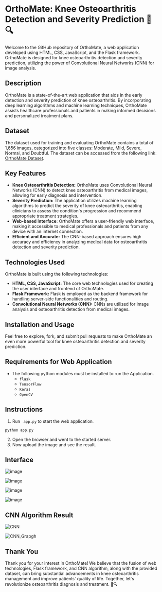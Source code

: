 # OrthoMate: Knee Osteoarthritis Detection and Severity Prediction 🦴🔍

Welcome to the GitHub repository of OrthoMate, a web application developed using HTML, CSS, JavaScript, and the Flask framework. OrthoMate is designed for knee osteoarthritis detection and severity prediction, utilizing the power of Convolutional Neural Networks (CNN) for image analysis.

## Description

OrthoMate is a state-of-the-art web application that aids in the early detection and severity prediction of knee osteoarthritis. By incorporating deep learning algorithms and machine learning techniques, OrthoMate assists healthcare professionals and patients in making informed decisions and personalized treatment plans.

## Dataset

The dataset used for training and evaluating OrthoMate contains a total of 1,656 images, categorized into five classes: Moderate, Mild, Severe, Normal, and Doubtful. The dataset can be accessed from the following link: [OrthoMate Dataset](https://data.mendeley.com/datasets/t9ndx37v5h/1).

## Key Features

- **Knee Osteoarthritis Detection:** OrthoMate uses Convolutional Neural Networks (CNN) to detect knee osteoarthritis from medical images, allowing for early diagnosis and intervention.
- **Severity Prediction:** The application utilizes machine learning algorithms to predict the severity of knee osteoarthritis, enabling clinicians to assess the condition's progression and recommend appropriate treatment strategies.
- **Web-based Interface:** OrthoMate offers a user-friendly web interface, making it accessible to medical professionals and patients from any device with an internet connection.
- **Efficient and Accurate:** The CNN-based approach ensures high accuracy and efficiency in analyzing medical data for osteoarthritis detection and severity prediction.

## Technologies Used

OrthoMate is built using the following technologies:
- **HTML, CSS, JavaScript:** The core web technologies used for creating the user interface and frontend of OrthoMate.
- **Flask Framework:** Flask is employed as the backend framework for handling server-side functionalities and routing.
- **Convolutional Neural Networks (CNN):** CNNs are utilized for image analysis and osteoarthritis detection from medical images.

## Installation and Usage

Feel free to explore, fork, and submit pull requests to make OrthoMate an even more powerful tool for knee osteoarthritis detection and severity prediction.


## Requirements for Web Application

- The following python modules must be installed to run the Application.
  - ```flask```
  - ```TensorFlow```
  - ```Keras```
  - ```OpenCV```


## Instructions
1. Run ``` app.py``` to start the web application.
 ```bash
 python app.py
 ```
2. Open the browser and went to the started server.
3. Now upload the image and see the result.

## Interface


![image](https://github.com/amanullahmd12/OrthoMate/assets/92320933/5322881f-9ae3-486e-bcc1-ceb7e7566e48)


![image](https://github.com/amanullahmd12/OrthoMate/assets/92320933/3b541934-f7b2-45a5-a5f2-7b7b89800c3d)

![image](https://github.com/amanullahmd12/OrthoMate/assets/92320933/f50891ab-af01-433a-931b-374a32ed9d62)



![image](https://github.com/amanullahmd12/OrthoMate/assets/92320933/9d59bd60-dd2a-4446-9211-09b747578d03)


## CNN Algorithm Result

![CNN](https://github.com/amanullahmd12/OrthoMate/assets/92320933/55c2afbe-2238-4f20-b124-7d7b41959743)

![CNN_Grapgh](https://github.com/amanullahmd12/OrthoMate/assets/92320933/088e97ab-1fe7-4989-afb6-9db1665e81f1)


## Thank You

Thank you for your interest in OrthoMate! We believe that the fusion of web technologies, Flask framework, and CNN algorithm, along with the provided dataset, can bring substantial advancements in knee osteoarthritis management and improve patients' quality of life. Together, let's revolutionize osteoarthritis diagnosis and treatment. 🦴🔍

